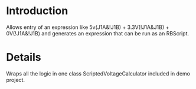 # Introduction #

Allows entry of an expression like 5v(J1A&!J1B) + 3.3V(!J1A&J1B) + 0V(!J1A&!J1B) and generates an expression that can be run as an RBScript.

# Details #
Wraps all the logic in one class ScriptedVoltageCalculator included in demo project.